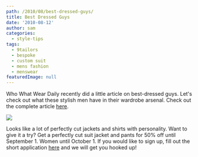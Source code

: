 ```yaml
---
path: /2010/08/best-dressed-guys/
title: Best Dressed Guys
date: '2010-08-12'
author: sam
categories:
  - style-tips
tags:
  - 9tailors
  - bespoke
  - custom suit
  - mens fashion
  - menswear
featuredImage: null
---
```

Who What Wear Daily recently did a little article on best-dressed guys. Let's check out what these stylish men have in their wardrobe arsenal. Check out the complete article [here](http://www.whowhatwear.com/website/full-article/what-they-wear-stylish-guys/). 

[![](http://1.bp.blogspot.com/_20LDsLnO2rk/TGQgoGwqcXI/AAAAAAAABAU/L5uK3DzNI0s/s1500/wtw-stylish-guys_FINAL%5B1%5D.jpg)](http://1.bp.blogspot.com/_20LDsLnO2rk/TGQgoGwqcXI/AAAAAAAABAU/L5uK3DzNI0s/s1600/wtw-stylish-guys_FINAL%5B1%5D.jpg) 

Looks like a lot of perfectly cut jackets and shirts with personality. Want to give it a try? Get a perfectly cut suit jacket and pants for 50% off until September 1. Women until October 1. If you would like to sign up, fill out the short application [here](https://spreadsheets.google.com/viewform?hl=en&formkey=dHV2QVp1M3ozbUx3V3JZYk9lRnRoRUE6MA#gid=0) and we will get you hooked up!